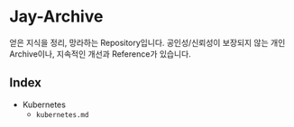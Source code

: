# Jay-Archive
얻은 지식을 정리, 망라하는 Repository입니다. 공인성/신뢰성이 보장되지 않는 개인 Archive이나, 지속적인 개선과 Reference가 있습니다.


## Index

- Kubernetes
    - `kubernetes.md`